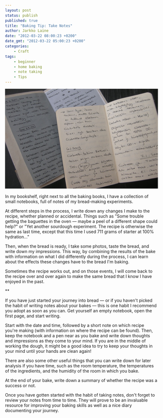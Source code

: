 ```yaml
---
layout: post
status: publish
published: true
title: "Baking Tip: Take Notes"
author: Jarkko Laine
date: "2012-03-22 08:00:23 +0200"
date_gmt: "2012-03-22 05:00:23 +0200"
categories:
    - Craft
tags:
    - beginner
    - home baking
    - note taking
    - Tips
---
```


![Some of my early notes](/assets/blog/bread-1-notes.jpg)

In my bookshelf, right next to all the baking books, I have a collection of
small notebooks, full of notes of my bread-making experiments.

At different steps in the process, I write down any changes I make to the
recipe, whether planned or accidental. Things such as "Some trouble getting
the baguettes in the oven — maybe a peel of a different shape could
help?" or "Yet another sourdough experiment. The recipe is otherwise the
same as last time, except that this time I used 711 grams of starter at 100%
hydration..."

Then, when the bread is ready, I take some photos, taste the bread, and
write down my impressions. This way, by combining the results of the bake
with information on what I did differently during the process, I can learn
about the effects these changes have to the bread I'm baking.

Sometimes the recipe works out, and on those events, I will come back to the
recipe over and over again to make the same bread that I know I have enjoyed
in the past.

\*\*

If you have just started your journey into bread — or if you haven't
picked the habit of writing notes about your bakes — this is one habit
I recommend you adopt as soon as you can. Get yourself an empty notebook,
open the first page, and start writing.

Start with the date and time, followed by a short note on which recipe
you're making (with information on where the recipe can be found). Then,
keep the notebook and a pen near as you bake and write down thoughts and
impressions as they come to your mind. If you are in the middle of working
the dough, it might be a good idea to try to keep your thoughts in your mind
until your hands are clean again!

There are also some other useful things that you can write down for later
analysis if you have time, such as the room temperature, the temperatures of
the ingredients, and the humidity of the room in which you bake.

At the end of your bake, write down a summary of whether the recipe was a
success or not.

Once you have gotten started with the habit of taking notes, don't forget to
review your notes from time to time. They will prove to be an invaluable
resource for improving your baking skills as well as a nice diary
documenting your journey.
